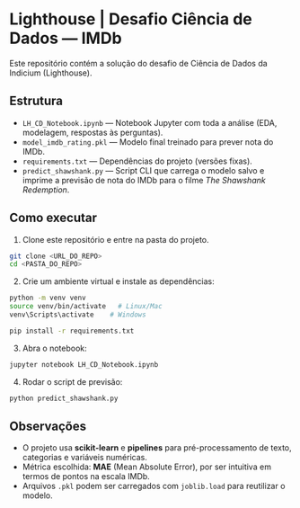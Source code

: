 # Lighthouse | Desafio Ciência de Dados — IMDb

Este repositório contém a solução do desafio de Ciência de Dados da Indicium (Lighthouse).

## Estrutura

- `LH_CD_Notebook.ipynb` — Notebook Jupyter com toda a análise (EDA, modelagem, respostas às perguntas).
- `model_imdb_rating.pkl` — Modelo final treinado para prever nota do IMDb.
- `requirements.txt` — Dependências do projeto (versões fixas).
- `predict_shawshank.py` — Script CLI que carrega o modelo salvo e imprime a previsão de nota do IMDb para o filme *The Shawshank Redemption*.

## Como executar

1. Clone este repositório e entre na pasta do projeto.

```bash
git clone <URL_DO_REPO>
cd <PASTA_DO_REPO>
```

2. Crie um ambiente virtual e instale as dependências:

```bash
python -m venv venv
source venv/bin/activate   # Linux/Mac
venv\Scripts\activate    # Windows

pip install -r requirements.txt
```

3. Abra o notebook:

```bash
jupyter notebook LH_CD_Notebook.ipynb
```

4. Rodar o script de previsão:

```bash
python predict_shawshank.py
```

## Observações

- O projeto usa **scikit-learn** e **pipelines** para pré-processamento de texto, categorias e variáveis numéricas.
- Métrica escolhida: **MAE** (Mean Absolute Error), por ser intuitiva em termos de pontos na escala IMDb.
- Arquivos `.pkl` podem ser carregados com `joblib.load` para reutilizar o modelo.

